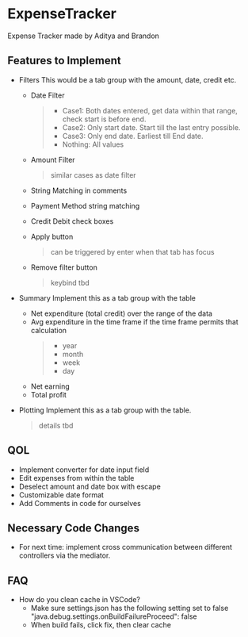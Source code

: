 # ExpenseTracker
Expense Tracker made by Aditya and Brandon

## Features to Implement
- Filters
This would be a tab group with the amount, date, credit etc. 
	- Date Filter
   		>- Case1: Both dates entered, get data within that range, check start is before end.
   		>- Case2: Only start date. Start till the last entry possible.
     	>- Case3: Only end date. Earliest till End date.
    	>- Nothing: All values
    
	- Amount Filter
 		> similar cases as date filter
     
	- String Matching in comments
  
	- Payment Method string matching
   
    - Credit Debit check boxes
      
    - Apply button
    	> can be triggered by enter when that tab has focus
    
    - Remove filter button
    	> keybind tbd

- Summary
Implement this as a tab group with the table
    - Net expenditure (total credit) over the range of the data
    - Avg expenditure in the time frame if the time frame permits that calculation
        > - year
        > - month
        > - week
        > - day
    - Net earning
    - Total profit

- Plotting
Implement this as a tab group with the table.
	>details tbd

## QOL
- Implement converter for date input field
- Edit expenses from within the table
- Deselect amount and date box with escape
- Customizable date format
- Add Comments in code for ourselves

## Necessary Code Changes
- For next time: implement cross communication between different controllers via the mediator.

## FAQ
- How do you clean cache in VSCode?
	- Make sure settings.json has the following setting set to false "java.debug.settings.onBuildFailureProceed": false
	- When build fails, click fix, then clear cache